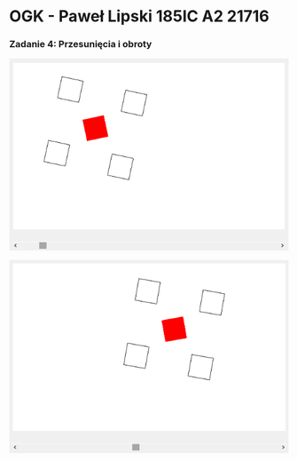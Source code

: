 # OGK - Paweł Lipski 185IC A2 21716

### Zadanie 4: Przesunięcia i obroty

![Alt Text](img/obr1.png)

![Alt Text](img/obr2.png)